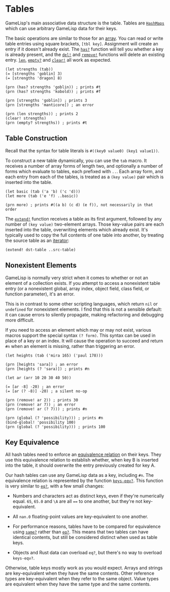# Tables

GameLisp's main associative data structure is the table. Tables are [`HashMaps`] which can use 
arbitrary GameLisp data for their keys.

[`HashMaps`]: https://doc.rust-lang.org/std/collections/struct.HashMap.html

The basic operations are similar to those for an [array](arrays.md). You can read or write table
entries using square brackets, `[tbl key]`. Assignment will create an entry if it doesn't already
exist. The [`has?`](../std/has-p) function will tell you whether a key is already present, and 
the [`del!`](../std/del-mut) and [`remove!`](../std/remove-mut) functions will delete an existing 
entry. [`len`](../std/len), [`empty?`](../std/empty-p) and [`clear!`](../std/clear-mut) all work 
as expected.
	
	(let strengths (tab))
	(= [strengths 'goblin] 3)
	(= [strengths 'dragon] 8)

	(prn (has? strengths 'goblin)) ; prints #t
	(prn (has? strengths 'kobold)) ; prints #f

	(prn [strengths 'goblin]) ; prints 3
	(prn [strengths 'manticore]) ; an error

	(prn (len strengths)) ; prints 2
	(clear! strengths)
	(prn (empty? strengths)) ; prints #t


## Table Construction

Recall that the syntax for table literals is `#((key0 value0) (key1 value1))`.

To construct a new table dynamically, you can use the `tab` macro. It receives a number of array 
forms of length two, and optionally a number of forms which evaluate to tables, each prefixed 
with `..`. Each array form, and each entry from each of the tables, is treated as a `(key value)` 
pair which is inserted into the table.
	
	(let basic (tab ('a 'b) ('c 'd)))
	(let more (tab ('e 'f) ..basic))

	(prn more) ; prints #((a b) (c d) (e f)), not necessarily in that order

The [`extend!`](../std/extend-mut) function receives a table as its first argument, followed by 
any number of `(key value)` two-element arrays. Those key-value pairs are each inserted into the 
table, overwriting elements which already exist. It's typically used to copy the full contents of 
one table into another, by treating the source table as an [iterator](iterators.md):
	
	(extend! dst-table ..src-table)


## Nonexistent Elements

GameLisp is normally very strict when it comes to whether or not an element of a collection
exists. If you attempt to access a nonexistent table entry (or a nonexistent global, array index, 
object field, class field, or function parameter), it's an error.

This is in contrast to some other scripting languages, which return `nil` or `undefined` for
nonexistent elements. I find that this is not a sensible default: it can cause errors to
silently propagate, making refactoring and debugging more difficult.

If you need to access an element which may or may not exist, various macros support the special
syntax `(? form)`. This syntax can be used in place of a key or an index. It will cause the 
operation to succeed and return `#n` when an element is missing, rather than triggering an error.

	(let heights (tab ('mira 165) ('paul 178)))
	
	(prn [heights 'sara]) ; an error
	(prn [heights (? 'sara)]) ; prints #n

	(let ar (arr 10 20 30 40 50))

	(= [ar -8] -20) ; an error
	(= [ar (? -8)] -20) ; a silent no-op
	
	(prn (remove! ar 2)) ; prints 30
	(prn (remove! ar 7)) ; an error
	(prn (remove! ar (? 7))) ; prints #n
	
	(prn (global (? 'possibility))) ; prints #n
	(bind-global! 'possibility 100)
	(prn (global (? 'possibility))) ; prints 100


## Key Equivalence

All hash tables need to enforce an [equivalence relation] on their keys. They use this equivalence
relation to establish whether, when key B is inserted into the table, it should overwrite the entry
previously created for key A.

[equivalence relation]: https://en.wikipedia.org/wiki/Equivalence_relation

Our hash tables can use any GameLisp data as a key, including `#n`. The equivalence relation is 
represented by the function [`keys-eqv?`](../std/keys-eqv-p). This function is very similar to
[`eq?`](miscellaneous.md#equality), with a few small changes:

- Numbers and characters act as distinct keys, even if they're numerically equal.
  `65`, `65.0` and `\A` are all `==` to one another, but they're not key-equivalent.

- All `nan.0` floating-point values are key-equivalent to one another.

- For performance reasons, tables have to be compared for equivalence using 
  [`same?`](../std/same-p) rather than [`eq?`](../std/eq-p). This means that two tables can have 
  identical contents, but still be considered distinct when used as table keys.

- Objects and Rust data can overload `eq?`, but there's no way to overload `keys-eqv?`.

Otherwise, table keys mostly work as you would expect. Arrays and strings are key-equivalent when
they have the same contents. Other reference types are key-equivalent when they refer to the
same object. Value types are equivalent when they have the same type and the same contents.
